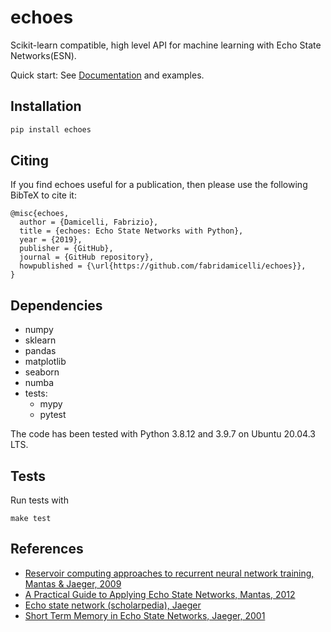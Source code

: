 # echoes 

Scikit-learn compatible, high level API for machine learning with Echo State Networks(ESN).

Quick start: See [Documentation](https://fabridamicelli.github.io/echoes/) and examples.

## Installation
```sh
pip install echoes
```

## Citing

If you find echoes useful for a publication, then please use the following BibTeX to cite it:

```
@misc{echoes,
  author = {Damicelli, Fabrizio},
  title = {echoes: Echo State Networks with Python},
  year = {2019},
  publisher = {GitHub},
  journal = {GitHub repository},
  howpublished = {\url{https://github.com/fabridamicelli/echoes}},
}
```

## Dependencies 
 - numpy
 - sklearn
 - pandas
 - matplotlib
 - seaborn
 - numba
 - tests:
   - mypy
   - pytest 

The code has been tested with Python 3.8.12 and 3.9.7 on Ubuntu 20.04.3 LTS.

## Tests 
Run tests with 
```
make test
```

## References
  - [Reservoir computing approaches to recurrent neural network training, Mantas & Jaeger, 2009](https://www.sciencedirect.com/science/article/pii/S1574013709000173)
  - [A Practical Guide to Applying Echo State Networks, Mantas, 2012](https://link.springer.com/chapter/10.1007/978-3-642-35289-8_36)
  - [Echo state network (scholarpedia), Jaeger](http://www.scholarpedia.org/article/Echo_state_network)
  - [Short Term Memory in Echo State Networks, Jaeger, 2001](http://publica.fraunhofer.de/eprints/urn_nbn_de_0011-b-731310.pdf)
